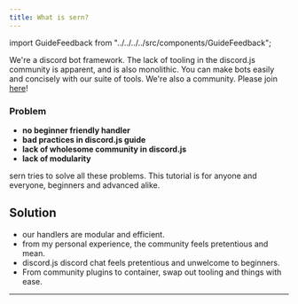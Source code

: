 ```yaml
---
title: What is sern?
---
```

import GuideFeedback from "../../../../src/components/GuideFeedback";

We're a discord bot framework. The lack of tooling in the discord.js community is apparent, and is also monolithic. You can make bots easily and concisely with our suite of tools. We're also a community. Please join [here](https://sern.dev/discord)!  

### Problem 

- **no beginner friendly handler**
- **bad practices in discord.js guide**
- **lack of wholesome community in discord.js**
- **lack of modularity**

sern tries to solve all these problems. This tutorial is for anyone and everyone, beginners and advanced alike.

## Solution 

- our handlers are modular and efficient.
- from my personal experience, the community feels pretentious and mean.
- discord.js discord chat feels pretentious and unwelcome to beginners.
- From community plugins to container, swap out tooling and things with ease. 

---
<GuideFeedback />